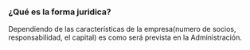 ### ¿Qué es la forma juridica?

Dependiendo de las características de la empresa(numero de socios, responsabilidad, el capital) es como será prevista en la Administración.
